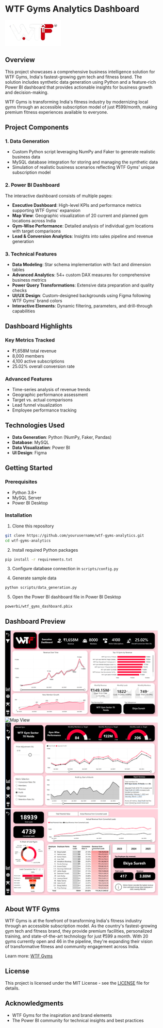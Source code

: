 # WTF Gyms Analytics Dashboard

![WTF Gyms Logo](images\logo\logo.png)

## Overview

This project showcases a comprehensive business intelligence solution for WTF Gyms, India's fastest-growing gym tech and fitness brand. The solution includes synthetic data generation using Python and a feature-rich Power BI dashboard that provides actionable insights for business growth and decision-making.

WTF Gyms is transforming India's fitness industry by modernizing local gyms through an accessible subscription model of just ₹599/month, making premium fitness experiences available to everyone.

## Project Components

### 1. Data Generation
- Custom Python script leveraging NumPy and Faker to generate realistic business data
- MySQL database integration for storing and managing the synthetic data
- Simulation of realistic business scenarios reflecting WTF Gyms' unique subscription model

### 2. Power BI Dashboard
The interactive dashboard consists of multiple pages:

- **Executive Dashboard**: High-level KPIs and performance metrics supporting WTF Gyms' expansion
- **Map View**: Geographic visualization of 20 current and planned gym locations across India
- **Gym-Wise Performance**: Detailed analysis of individual gym locations with target comparisons
- **Lead & Conversion Analytics**: Insights into sales pipeline and revenue generation

### 3. Technical Features

- **Data Modeling**: Star schema implementation with fact and dimension tables
- **Advanced Analytics**: 54+ custom DAX measures for comprehensive business metrics
- **Power Query Transformations**: Extensive data preparation and quality checks
- **UI/UX Design**: Custom-designed backgrounds using Figma following WTF Gyms' brand colors
- **Interactive Elements**: Dynamic filtering, parameters, and drill-through capabilities

## Dashboard Highlights

### Key Metrics Tracked
- ₹1,658M total revenue
- 8,000 members
- 4,100 active subscriptions
- 25.02% overall conversion rate

### Advanced Features
- Time-series analysis of revenue trends
- Geographic performance assessment
- Target vs. actual comparisons
- Lead funnel visualization
- Employee performance tracking

## Technologies Used

- **Data Generation**: Python (NumPy, Faker, Pandas)
- **Database**: MySQL
- **Data Visualization**: Power BI
- **UI Design**: Figma

## Getting Started

### Prerequisites
- Python 3.8+
- MySQL Server
- Power BI Desktop

### Installation

1. Clone this repository
```bash
git clone https://github.com/yourusername/wtf-gyms-analytics.git
cd wtf-gyms-analytics
```

2. Install required Python packages
```bash
pip install -r requirements.txt
```

3. Configure database connection in `scripts/config.py`

4. Generate sample data
```bash
python scripts/data_generation.py
```

5. Open the Power BI dashboard file in Power BI Desktop
```
powerbi/wtf_gyms_dashboard.pbix
```

## Dashboard Preview

![Executive Dashboard](images/dashboard_screenshots/executive_dashboard.png)
![Map View](images/dashboard_screenshots/map_view.png)
![Gym Performance](images/dashboard_screenshots/gym_performance.png)
![Lead Analytics](images/dashboard_screenshots/lead_analytics.png)

## About WTF Gyms

WTF Gyms is at the forefront of transforming India's fitness industry through an accessible subscription model. As the country's fastest-growing gym tech and fitness brand, they provide premium facilities, personalized training, and state-of-the-art technology for just ₹599 a month. With 20 gyms currently open and 46 in the pipeline, they're expanding their vision of transformative fitness and community engagement across India.

Learn more: [WTF Gyms](https://wtfgyms.com/)

## License

This project is licensed under the MIT License - see the [LICENSE](LICENSE) file for details.

## Acknowledgments

- WTF Gyms for the inspiration and brand elements
- The Power BI community for technical insights and best practices
